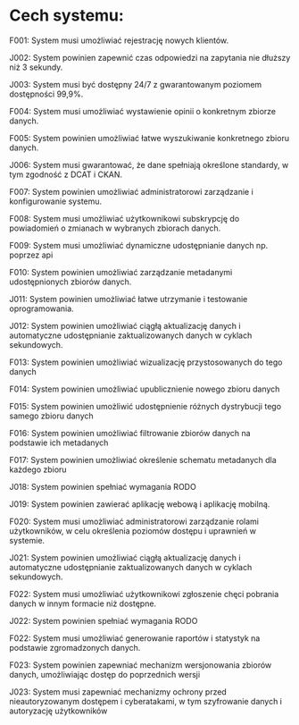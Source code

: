 # Cech systemu:

F001: System musi umożliwiać rejestrację nowych klientów.

J002: System powinien zapewnić czas odpowiedzi na zapytania nie dłuższy niż 3 sekundy.

J003: System musi być dostępny 24/7 z gwarantowanym poziomem dostępności 99,9%. 

F004: System musi umożliwiać wystawienie opinii o konkretnym zbiorze danych.

F005: System powinien umożliwiać łatwe wyszukiwanie konkretnego zbioru danych.

J006: System musi gwarantować, że dane spełniają określone standardy, w tym zgodność z DCAT i CKAN.

F007: System powinien umożliwiać administratorowi zarządzanie i konfigurowanie systemu.

F008: System musi umożliwiać użytkownikowi subskrypcję do powiadomień o zmianach w wybranych zbiorach danych.

F009: System musi umożliwiać dynamiczne udostępnianie danych np. poprzez api

F010: System powinien umożliwiać zarządzanie metadanymi udostępnionych zbiorów danych. 

J011: System powinien umożliwiać łatwe utrzymanie i testowanie oprogramowania. 

J012: System powinien umożliwiać ciągłą aktualizację danych i automatyczne udostępnianie zaktualizowanych danych w cyklach sekundowych.

F013: System powinien umożliwiać wizualizację przystosowanych do tego danych

F014: System powinien umożliwiać upublicznienie nowego zbioru danych 

F015: System powinien umożliwić udostępnienie różnych dystrybucji tego samego zbioru danych

F016: System powinien umożliwiać filtrowanie zbiorów danych na podstawie ich metadanych

F017: System powinien umożliwiać określenie schematu metadanych dla każdego zbioru

J018: System powinien spełniać wymagania RODO 

J019: System powinien zawierać aplikację webową i aplikację mobilną.

F020: System musi umożliwiać administratorowi zarządzanie rolami użytkowników, w celu określenia poziomów dostępu i uprawnień w systemie.

J021: System powinien umożliwiać ciągłą aktualizację danych i automatyczne udostępnianie zaktualizowanych danych w cyklach sekundowych.

F022: System musi umożliwiać użytkownikowi zgłoszenie chęci pobrania danych w innym formacie niż dostępne.

J022: System powinien spełniać wymagania RODO 

F022: System musi umożliwiać generowanie raportów i statystyk na podstawie zgromadzonych danych.

F023: System powinien zapewniać mechanizm wersjonowania zbiorów danych, umożliwiając dostęp do poprzednich wersji

J023: System musi zapewniać mechanizmy ochrony przed nieautoryzowanym dostępem i cyberatakami, w tym szyfrowanie danych i autoryzację użytkowników